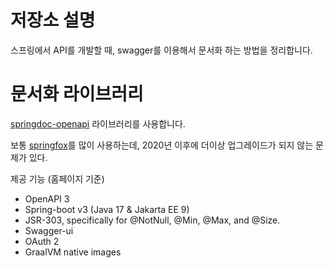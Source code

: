 # 저장소 설명
스프링에서 API를 개발할 때, swagger를 이용해서 문서화 하는 방법을 정리합니다.

# 문서화 라이브러리
[springdoc-openapi](https://springdoc.org/#Introduction) 라이브러리를 사용합니다. 

보통 [springfox](https://github.com/springfox/springfox)를 많이 사용하는데, 2020년 이후에 더이상 업그레이드가 되지 않는 문제가 있다. 

제공 기능 (홈페이지 기준)
- OpenAPI 3
- Spring-boot v3 (Java 17 & Jakarta EE 9)
- JSR-303, specifically for @NotNull, @Min, @Max, and @Size.
- Swagger-ui
- OAuth 2
- GraalVM native images

